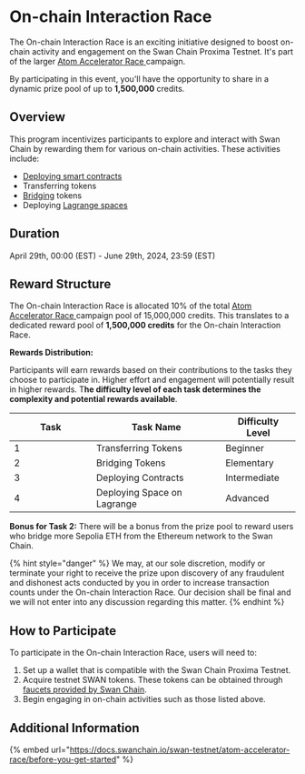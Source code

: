 # On-chain Interaction Race

The On-chain Interaction Race is an exciting initiative designed to boost on-chain activity and engagement on the Swan Chain Proxima Testnet. It's part of the larger [Atom Accelerator Race](https://proxima-testnet.swanchain.io/)[ ](https://docs.swanchain.io/swan-testnet/atom-accelerator-race)campaign.

By participating in this event, you'll have the opportunity to share in a dynamic prize pool of up to **1,500,000** credits.

## **Overview**

This program incentivizes participants to explore and interact with Swan Chain by rewarding them for various on-chain activities. These activities include:

* [Deploying smart contracts](https://docs.swanchain.io/development-resource/quickstarts/deploying-your-first-smart-contract-with-remix)
* Transferring tokens
* [Bridging](https://bridge.swanchain.io/) tokens
* Deploying [Lagrange spaces](https://lagrangedao.org/)

## Duration

April 29th, 00:00 (EST) - June 29th, 2024, 23:59 (EST)

## **Reward Structure**

The On-chain Interaction Race is allocated 10% of the total [Atom Accelerator Race ](https://proxima-testnet.swanchain.io/)campaign pool of 15,000,000 credits. This translates to a dedicated reward pool of **1,500,000 credits** for the On-chain Interaction Race.

**Rewards Distribution:**&#x20;

Participants will earn rewards based on their contributions to the tasks they choose to participate in. Higher effort and engagement will potentially result in higher rewards. T**he difficulty level of each task determines the complexity and potential rewards available**.

<table><thead><tr><th width="129">Task</th><th>Task Name</th><th>Difficulty Level</th></tr></thead><tbody><tr><td>1</td><td>Transferring Tokens</td><td>Beginner</td></tr><tr><td>2</td><td>Bridging Tokens</td><td>Elementary</td></tr><tr><td>3</td><td>Deploying Contracts</td><td>Intermediate</td></tr><tr><td>4</td><td>Deploying Space on Lagrange</td><td>Advanced</td></tr></tbody></table>

**Bonus for Task 2:** There will be a  bonus from the prize pool to reward users who bridge more Sepolia ETH from the Ethereum network to the Swan Chain.

{% hint style="danger" %}
We may, at our sole discretion, modify or terminate your right to receive the prize upon discovery of any fraudulent and dishonest acts conducted by you in order to increase transaction counts under the On-chain Interaction Race. Our decision shall be final and we will not enter into any discussion regarding this matter.
{% endhint %}

## **How to Participate**

To participate in the On-chain Interaction Race, users will need to:

1. Set up a wallet that is compatible with the Swan Chain Proxima Testnet.
2. Acquire testnet SWAN tokens. These tokens can be obtained through [faucets provided by Swan Chain](https://discord.com/invite/swanchain).
3. Begin engaging in on-chain activities such as those listed above.

## **Additional Information**

{% embed url="https://docs.swanchain.io/swan-testnet/atom-accelerator-race/before-you-get-started" %}
